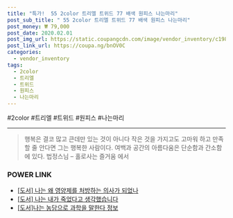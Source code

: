 ```yaml
--- 
title: "특가!  55 2color 트리엘 트위드 77 배색 원피스 나는마리" 
post_sub_title: " 55 2color 트리엘 트위드 77 배색 원피스 나는마리" 
post_money: ₩ 79,000 
post_date: 2020.02.01 
post_img_url: https://static.coupangcdn.com/image/vendor_inventory/c198/44c09c98b85219cda0f5ffab453c79ecefd55809356fb4e6e2e7ff95b6d2.jpg 
post_link_url: https://coupa.ng/bnOV0C 
categories: 
  - vendor_inventory 
tags: 
  - 2color 
  - 트리엘 
  - 트위드 
  - 원피스 
  - 나는마리 
--- 
```

  #2color #트리엘 #트위드 #원피스 #나는마리 
<hr> 

> 행복은 결코 많고 큰데만 있는 것이 아니다 작은 것을 가지고도 고마워 하고 만족할 줄 안다면 그는 행복한 사람이다. 여백과 공간의 아름다움은 단순함과 간소함에 있다. 법정스님 – 홀로사는 즐거움 에서 


### POWER LINK

* <a href="https://blog.naver.com/fasyy4321/221780304810" target="_blank">[도서] 나는 왜 영양제를 처방하는 의사가 되었나</a>
* <a href="https://blog.naver.com/sakai111/221781133048" target="_blank">[도서] 나는 내가 죽었다고 생각했습니다</a>
* <a href="https://blog.naver.com/santokki14/221770300166" target="_blank">[도서]나는 농담으로 과학을 말한다 정보</a>
